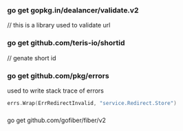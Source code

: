 
### go get gopkg.in/dealancer/validate.v2 
// this is a library used to validate url

### go get github.com/teris-io/shortid
// genate short id

###  go get github.com/pkg/errors
 used to write stack trace of errors
 ``` GO
 errs.Wrap(ErrRedirectInvalid, "service.Redirect.Store")

 ```

 ### 
 go get github.com/gofiber/fiber/v2